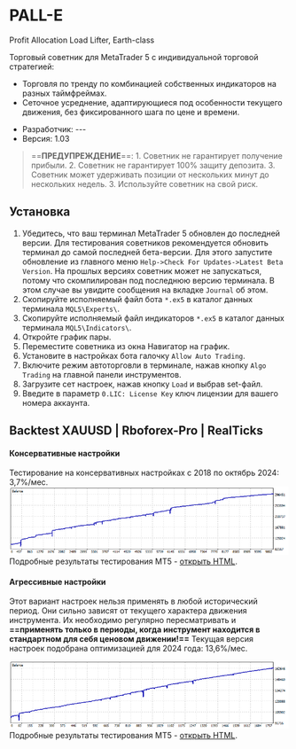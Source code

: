 # PALL-E
Profit Allocation Load Lifter, Earth-class

Торговый советник для MetaTrader 5 с индивидуальной торговой стратегией:
- Торговля по тренду по комбинацией собственных индикаторов на разных таймфреймах.
- Сеточное усреднение, адаптирующиеся под особенности текущего движения, без фиксированного шага по цене и времени.

* Разработчик: ---
* Версия: 1.03

> ==**ПРЕДУПРЕЖДЕНИЕ**==:
    1. Советник не гарантирует получение прибыли.
    2. Советник не гарантирует 100% защиту депозита.
    3. Советник может удерживать позиции от нескольких минут до нескольких недель.
    3. Используйте советник на свой риск.

## Установка
1. Убедитесь, что ваш терминал MetaTrader 5 обновлен до последней версии. Для тестирования советников рекомендуется обновить терминал до самой последней бета-версии. Для этого запустите обновление из главного меню `Help->Check For Updates->Latest Beta Version`. На прошлых версиях советник может не запускаться, потому что скомпилирован под последнюю версию терминала. В этом случае вы увидите сообщения на вкладке `Journal` об этом.
2. Скопируйте исполняемый файл бота `*.ex5` в каталог данных терминала `MQL5\Experts\`.
3. Скопируйте исполняемый файл индикаторов `*.ex5` в каталог данных терминала `MQL5\Indicators\`.
4. Откройте график пары.
5. Переместите советника из окна Навигатор на график.
6. Установите в настройках бота галочку `Allow Auto Trading`.
7. Включите режим автоторговли в терминале, нажав кнопку `Algo Trading` на главной панели инструментов.
8. Загрузите сет настроек, нажав кнопку `Load` и выбрав set-файл.
9. Введите в параметр `0.LIC: License Key` ключ лицензии для вашего номера аккаунта.

## Backtest XAUUSD | Rboforex-Pro | RealTicks

#### Консервативные настройки

Тестирование на консервативных настройках с 2018 по октябрь 2024: 3,7%/мес.
![Консервативное](img/UM001.%202024-10-01-Conservative-0.03.png)
Подробные результаты тестирования MT5 - [открыть HTML](set/XAUUSD-2024-10-01-Conservative-0.03/2024-10-01-Conservative-0.03.html).

#### Агрессивные настройки

Этот вариант настроек нельзя применять в любой исторический период. Они сильно зависят от текущего характера движения инструмента. Их необходимо регулярно пересматривать и **==применять только в периоды, когда инструмент находится в стандартном для себя ценовом движении!==**
Текущая версия настроек подобрана оптимизацией для 2024 года: 13,6%/мес.

![Агрессивные](img/UM002.%202024-10-01-Aggressive.png)
Подробные результаты тестирования MT5 - [открыть HTML](set/XAUUSD-2024-10-01-Aggressive/2024-10-01-Aggressive.html).
